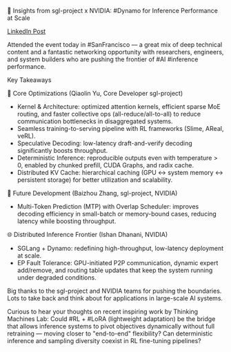 🚀 Insights from sgl-project x NVIDIA: #Dynamo for Inference Performance at Scale

[LinkedIn Post](https://www.linkedin.com/posts/junfan-zhu_dynamo-sanfrancisco-ai-activity-7379780254493569024-pEBC?utm_source=share&utm_medium=member_desktop&rcm=ACoAABxP-p0BpUNGDf347aKh_1uJAPzG4er0As8)

Attended the event today in #SanFrancisco — a great mix of deep technical content and a fantastic networking opportunity with researchers, engineers, and system builders who are pushing the frontier of #AI #inference performance.

Key Takeaways

🔧 Core Optimizations (Qiaolin Yu, Core Developer sgl-project)

- Kernel & Architecture: optimized attention kernels, efficient sparse MoE routing, and faster collective ops (all-reduce/all-to-all) to reduce communication bottlenecks in disaggregated systems.
- Seamless training-to-serving pipeline with RL frameworks (Slime, AReal, veRL).
- Speculative Decoding: low-latency draft-and-verify decoding significantly boosts throughput.
- Deterministic Inference: reproducible outputs even with temperature > 0, enabled by chunked prefill, CUDA Graphs, and radix cache.
- Distributed KV Cache: hierarchical caching (GPU ↔ system memory ↔ persistent storage) for better utilization and scalability.

🔬 Future Development (Baizhou Zhang, sgl-project, NVIDIA)
- Multi-Token Prediction (MTP) with Overlap Scheduler: improves decoding efficiency in small-batch or memory-bound cases, reducing latency while boosting throughput.

🌐 Distributed Inference Frontier (Ishan Dhanani, NVIDIA)
- SGLang + Dynamo: redefining high-throughput, low-latency deployment at scale.
- EP Fault Tolerance: GPU-initiated P2P communication, dynamic expert add/remove, and routing table updates that keep the system running under degraded conditions.

Big thanks to the sgl-project and NVIDIA teams for pushing the boundaries. Lots to take back and think about for applications in large-scale AI systems.

Curious to hear your thoughts on recent inspiring work <LoRA Without Regret> by Thinking Machines Lab: Could #RL + #LoRA (lightweight adaptation) be the bridge that allows inference systems to pivot objectives dynamically without full retraining — moving closer to "end-to-end" flexibility? Can deterministic inference and sampling diversity coexist in RL fine-tuning pipelines?
